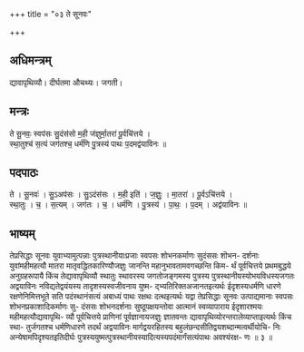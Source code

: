 +++
title = "०३ ते सूनवः"

+++
## अधिमन्त्रम्
द्यावापृथिव्यौ। दीर्घतमा औचथ्यः। जगती।

## मन्त्रः
ते सू॒नवः॒ स्वप॑सः सु॒दंस॑सो म॒ही ज॑ज्ञुर्मा॒तरा॑ पू॒र्वचि॑त्तये ।  
स्था॒तुश्च॑ स॒त्यं जग॑तश्च॒ धर्म॑णि पु॒त्रस्य॑ पाथः प॒दमद्व॑याविनः ॥

## पदपाठः
ते । सू॒नवः॑ । सु॒ऽअप॑सः । सु॒ऽदंस॑सः । म॒ही इति॑ । ज॒ज्ञुः॒ । मा॒तरा॑ । पू॒र्वऽचि॑त्तये ।  
स्था॒तुः । च॒ । स॒त्यम् । जग॑तः । च॒ । धर्म॑णि । पु॒त्रस्य॑ । पा॒थः॒ । प॒दम् । अद्व॑याविनः ॥

## भाष्यम्
तेप्रसिद्धाः सूनवः युवाभ्यामुत्पन्नाः पुत्रस्थानीयाःप्रजाः स्वपसः शोभनकर्माणः सुदंससः शॊभन- दर्शनाः युवांमहीमहत्यौ मातरा मातृवद्धितकारिण्यौजज्ञुः जानन्ति महानुभावतामवगच्छन्ति किम- र्थं पूर्वचित्तये प्रथमबुद्धये अनुग्रहरूपायै किंच तेद्यावापृथिव्यौ स्थातुः स्थावरस्य जगतोजङ्गमस्य पुत्रस्य पुत्रस्थानीयस्योभयविधस्यजगतः अद्वयाविनः नविद्यतेद्वयंयस्य तादृशस्यस्वजीवनाय युष्म- द्भ्यतिरिक्तअजानतइत्यर्थः ईदृशस्यधर्मणि धारणे रक्षणेनिमित्तभूते सति पदंस्थानंसत्यं अबाध्यं पाथः रक्षथः दत्थइत्यर्थः यद्वा तेप्रसिद्धाः सूनवः उत्पाद्यमानाः स्वपसः शोभनप्रकाशादिकर्माणः सु- दंससः शोभनदर्शनाः सुष्ठूपक्षयन्तोवा आत्मानं स्वव्यापाराय ईदृशारश्मयः महीमहत्यौद्यावापृथि- व्यौ पूर्वचित्तये प्राणिनां पूर्वज्ञानायजज्ञुः ज्ञातवन्तः द्यावापृथिव्योरन्तरालेव्याप्ताइत्यर्थः किंच स्था- तुर्जगतश्च धर्मणिधारणे तदर्थं अद्वयाविनः मार्गद्वयरहितस्य बहुलंछन्दसीतिद्वयशब्दान्मत्वर्थीयोचि- निः अन्येषामपिदृश्यतइतिदीर्घः पुत्रस्ययुष्मत्पुत्रस्थानीयस्यादित्यस्यपदंमार्गंसत्यंपाथः अवश्यंरक्ष- णः ॥ ३ ॥